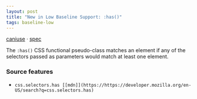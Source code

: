 ```yaml
---
layout: post
title: "New in Low Baseline Support: :has()"
tags: baseline-low
---
```


[caniuse](https://caniuse.com/?search=has) · [spec](https://drafts.csswg.org/selectors-4/#relational)

The `:has()` CSS functional pseudo-class matches an element if any of the selectors passed as parameters would match at least one element.

### Source features

- ``css.selectors.has [[mdn]](https://https://developer.mozilla.org/en-US/search?q=css.selectors.has)``
